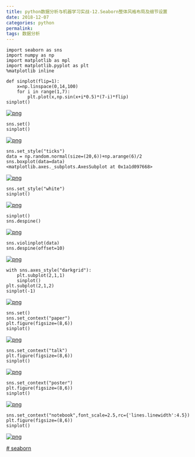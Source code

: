 ```yaml
---
title: python数据分析与机器学习实战-12.Seaborn整体风格布局及细节设置
date: 2018-12-07 
categories: python
permalink: 
tags: 数据分析 
---
```



```
import seaborn as sns
import numpy as np
import matplotlib as mpl
import matplotlib.pyplot as plt
%matplotlib inline
```



```
def sinplot(flip=1):
    x=np.linspace(0,14,100)
    for i in range(1,7):
        plt.plot(x,np.sin(x+i*0.5)*(7-i)*flip)
sinplot()
```

[![png](https://www.cishao.cn/2018/12/07/%E2%80%9Cpython%E6%95%B0%E6%8D%AE%E5%88%86%E6%9E%90%E4%B8%8E%E6%9C%BA%E5%99%A8%E5%AD%A6%E4%B9%A0%E5%AE%9E%E6%88%98-12-Seaborn%E6%95%B4%E4%BD%93%E9%A3%8E%E6%A0%BC%E5%B8%83%E5%B1%80%E5%8F%8A%E7%BB%86%E8%8A%82%E8%AE%BE%E7%BD%AE%E2%80%9D/output_2_0.png)](https://www.cishao.cn/2018/12/07/“python数据分析与机器学习实战-12-Seaborn整体风格布局及细节设置”/output_2_0.png)

```
sns.set()
sinplot()
```

[![png](https://www.cishao.cn/2018/12/07/%E2%80%9Cpython%E6%95%B0%E6%8D%AE%E5%88%86%E6%9E%90%E4%B8%8E%E6%9C%BA%E5%99%A8%E5%AD%A6%E4%B9%A0%E5%AE%9E%E6%88%98-12-Seaborn%E6%95%B4%E4%BD%93%E9%A3%8E%E6%A0%BC%E5%B8%83%E5%B1%80%E5%8F%8A%E7%BB%86%E8%8A%82%E8%AE%BE%E7%BD%AE%E2%80%9D/output_3_0.png)](https://www.cishao.cn/2018/12/07/“python数据分析与机器学习实战-12-Seaborn整体风格布局及细节设置”/output_3_0.png)

```
sns.set_style("ticks")
data = np.random.normal(size=(20,6))+np.arange(6)/2
sns.boxplot(data=data)
<matplotlib.axes._subplots.AxesSubplot at 0x1a1d097668>
```

[![png](https://www.cishao.cn/2018/12/07/%E2%80%9Cpython%E6%95%B0%E6%8D%AE%E5%88%86%E6%9E%90%E4%B8%8E%E6%9C%BA%E5%99%A8%E5%AD%A6%E4%B9%A0%E5%AE%9E%E6%88%98-12-Seaborn%E6%95%B4%E4%BD%93%E9%A3%8E%E6%A0%BC%E5%B8%83%E5%B1%80%E5%8F%8A%E7%BB%86%E8%8A%82%E8%AE%BE%E7%BD%AE%E2%80%9D/output_4_1.png)](https://www.cishao.cn/2018/12/07/“python数据分析与机器学习实战-12-Seaborn整体风格布局及细节设置”/output_4_1.png)

```
sns.set_style("white")
sinplot()
```

[![png](https://www.cishao.cn/2018/12/07/%E2%80%9Cpython%E6%95%B0%E6%8D%AE%E5%88%86%E6%9E%90%E4%B8%8E%E6%9C%BA%E5%99%A8%E5%AD%A6%E4%B9%A0%E5%AE%9E%E6%88%98-12-Seaborn%E6%95%B4%E4%BD%93%E9%A3%8E%E6%A0%BC%E5%B8%83%E5%B1%80%E5%8F%8A%E7%BB%86%E8%8A%82%E8%AE%BE%E7%BD%AE%E2%80%9D/output_5_0.png)](https://www.cishao.cn/2018/12/07/“python数据分析与机器学习实战-12-Seaborn整体风格布局及细节设置”/output_5_0.png)

```
sinplot()
sns.despine()
```

[![png](https://www.cishao.cn/2018/12/07/%E2%80%9Cpython%E6%95%B0%E6%8D%AE%E5%88%86%E6%9E%90%E4%B8%8E%E6%9C%BA%E5%99%A8%E5%AD%A6%E4%B9%A0%E5%AE%9E%E6%88%98-12-Seaborn%E6%95%B4%E4%BD%93%E9%A3%8E%E6%A0%BC%E5%B8%83%E5%B1%80%E5%8F%8A%E7%BB%86%E8%8A%82%E8%AE%BE%E7%BD%AE%E2%80%9D/output_6_0.png)](https://www.cishao.cn/2018/12/07/“python数据分析与机器学习实战-12-Seaborn整体风格布局及细节设置”/output_6_0.png)

```
sns.violinplot(data)
sns.despine(offset=10)
```

[![png](https://www.cishao.cn/2018/12/07/%E2%80%9Cpython%E6%95%B0%E6%8D%AE%E5%88%86%E6%9E%90%E4%B8%8E%E6%9C%BA%E5%99%A8%E5%AD%A6%E4%B9%A0%E5%AE%9E%E6%88%98-12-Seaborn%E6%95%B4%E4%BD%93%E9%A3%8E%E6%A0%BC%E5%B8%83%E5%B1%80%E5%8F%8A%E7%BB%86%E8%8A%82%E8%AE%BE%E7%BD%AE%E2%80%9D/output_7_0.png)](https://www.cishao.cn/2018/12/07/“python数据分析与机器学习实战-12-Seaborn整体风格布局及细节设置”/output_7_0.png)

```
with sns.axes_style("darkgrid"):
    plt.subplot(2,1,1)
    sinplot()
plt.subplot(2,1,2)
sinplot(-1)
```

[![png](https://www.cishao.cn/2018/12/07/%E2%80%9Cpython%E6%95%B0%E6%8D%AE%E5%88%86%E6%9E%90%E4%B8%8E%E6%9C%BA%E5%99%A8%E5%AD%A6%E4%B9%A0%E5%AE%9E%E6%88%98-12-Seaborn%E6%95%B4%E4%BD%93%E9%A3%8E%E6%A0%BC%E5%B8%83%E5%B1%80%E5%8F%8A%E7%BB%86%E8%8A%82%E8%AE%BE%E7%BD%AE%E2%80%9D/output_8_0.png)](https://www.cishao.cn/2018/12/07/“python数据分析与机器学习实战-12-Seaborn整体风格布局及细节设置”/output_8_0.png)

```
sns.set()
sns.set_context("paper")
plt.figure(figsize=(8,6))
sinplot()
```

[![png](https://www.cishao.cn/2018/12/07/%E2%80%9Cpython%E6%95%B0%E6%8D%AE%E5%88%86%E6%9E%90%E4%B8%8E%E6%9C%BA%E5%99%A8%E5%AD%A6%E4%B9%A0%E5%AE%9E%E6%88%98-12-Seaborn%E6%95%B4%E4%BD%93%E9%A3%8E%E6%A0%BC%E5%B8%83%E5%B1%80%E5%8F%8A%E7%BB%86%E8%8A%82%E8%AE%BE%E7%BD%AE%E2%80%9D/output_10_0.png)](https://www.cishao.cn/2018/12/07/“python数据分析与机器学习实战-12-Seaborn整体风格布局及细节设置”/output_10_0.png)

```
sns.set_context("talk")
plt.figure(figsize=(8,6))
sinplot()
```

[![png](https://www.cishao.cn/2018/12/07/%E2%80%9Cpython%E6%95%B0%E6%8D%AE%E5%88%86%E6%9E%90%E4%B8%8E%E6%9C%BA%E5%99%A8%E5%AD%A6%E4%B9%A0%E5%AE%9E%E6%88%98-12-Seaborn%E6%95%B4%E4%BD%93%E9%A3%8E%E6%A0%BC%E5%B8%83%E5%B1%80%E5%8F%8A%E7%BB%86%E8%8A%82%E8%AE%BE%E7%BD%AE%E2%80%9D/output_11_0.png)](https://www.cishao.cn/2018/12/07/“python数据分析与机器学习实战-12-Seaborn整体风格布局及细节设置”/output_11_0.png)

```
sns.set_context("poster")
plt.figure(figsize=(8,6))
sinplot()
```

[![png](https://www.cishao.cn/2018/12/07/%E2%80%9Cpython%E6%95%B0%E6%8D%AE%E5%88%86%E6%9E%90%E4%B8%8E%E6%9C%BA%E5%99%A8%E5%AD%A6%E4%B9%A0%E5%AE%9E%E6%88%98-12-Seaborn%E6%95%B4%E4%BD%93%E9%A3%8E%E6%A0%BC%E5%B8%83%E5%B1%80%E5%8F%8A%E7%BB%86%E8%8A%82%E8%AE%BE%E7%BD%AE%E2%80%9D/output_12_0.png)](https://www.cishao.cn/2018/12/07/“python数据分析与机器学习实战-12-Seaborn整体风格布局及细节设置”/output_12_0.png)

```
sns.set_context("notebook",font_scale=2.5,rc={'lines.linewidth':4.5})
plt.figure(figsize=(8,6))
sinplot()
```

[![png](https://www.cishao.cn/2018/12/07/%E2%80%9Cpython%E6%95%B0%E6%8D%AE%E5%88%86%E6%9E%90%E4%B8%8E%E6%9C%BA%E5%99%A8%E5%AD%A6%E4%B9%A0%E5%AE%9E%E6%88%98-12-Seaborn%E6%95%B4%E4%BD%93%E9%A3%8E%E6%A0%BC%E5%B8%83%E5%B1%80%E5%8F%8A%E7%BB%86%E8%8A%82%E8%AE%BE%E7%BD%AE%E2%80%9D/output_13_0.png)](https://www.cishao.cn/2018/12/07/“python数据分析与机器学习实战-12-Seaborn整体风格布局及细节设置”/output_13_0.png)

[# seaborn](https://www.cishao.cn/tags/seaborn/)
